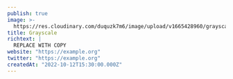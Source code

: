```yaml
---
publish: true
image: >-
  https://res.cloudinary.com/duquzk7m6/image/upload/v1665428960/grayscale_f5zwsd.png
title: Grayscale
richtext: |
  REPLACE WITH COPY
website: "https://example.org"
twitter: "https://example.org"
createdAt: "2022-10-12T15:30:00.000Z"
---
```

